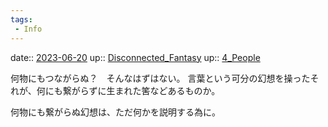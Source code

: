 ```yaml
---
tags:
 - Info
---
```


date:: [2023-06-20](/Daily_Note/2023-06-20.md)
up:: [Disconnected_Fantasy](Bar/Novel/Topics/Disconnected_Fantasy.md)
up:: [4_People](Bar/Novel/Nacaria/4_People.md)

何物にもつながらぬ？　そんなはずはない。
言葉という可分の幻想を操ったそれが、何にも繋がらずに生まれた筈などあるものか。

何物にも繋がらぬ幻想は、ただ何かを説明する為に。